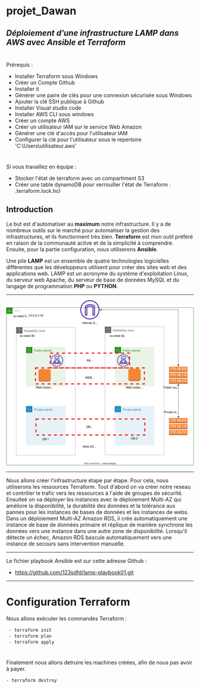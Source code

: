 # projet_Dawan

## _Déploiement d’une infrastructure LAMP dans AWS avec Ansible et Terraform_



 # 
 Prérequis :
- Installer Terraform sous Windows
- Créer un Compte Github 
- Installer it 
- Générer une paire de clés pour une connexion sécurisée sous Windows
- Ajouter la clé SSH publique à Github
- Installer Visual studio code
- Installer AWS CLI sous windows
- Créer un compte AWS
- Créer un utilisateur IAM sur le service Web Amazon
- Générer une clé d'accès pour l'utilisateur IAM
- Configurer la clé pour l'utilisateur sous le repertoire 'C:\Users\utilisateur\.aws'




# 
Si vous travaillez en équipe :
- Stocker l'état de terraform avec un compartiment S3
- Créer une table dynamoDB pour verrouiller l'état de Terraform : .terraform.lock.hcl




## Introduction 

Le but est d'automatiser au **maximum** notre infrastructure. Il y a de nombreux outils sur le marché pour automatiser la gestion des infrastructures, et ils fonctionnent très bien. **Terraform** est mon outil préféré en raison de la communauté active et de la simplicité à comprendre. Ensuite, pour la partie configuration, nous utiliserons **Ansible**.

Une pile **LAMP** est un ensemble de quatre technologies logicielles différentes que les développeurs utilisent pour créer des sites web et des applications web. LAMP est un acronyme du système d'exploitation Linux, du serveur web Apache, du serveur de base de données MySQL et du langage de programmation **PHP** ou **PYTHON**.




***
![Diagram](dawan-projet.drawio.svg)

***
Nous allons créer l'infrastructure étape par étape. Pour cela, nous utiliserons les ressources Terraform.
Tout d'abord on va créer notre reseau et contrôler le trafic vers les ressources à l'aide de groupes de sécurité.
Ensuiteé on va déployer les instances avec le déploiement Multi-AZ qui améliore la disponibilité, la durabilité des données et la tolérance aux pannes pour les instances de bases de données et les instances de webs.
Dans un déploiement Multi-AZ Amazon RDS, il crée automatiquement une instance de base de données primaire et réplique de manière synchrone les données vers une instance dans une autre zone de disponibilité. Lorsqu'il détecte un échec, Amazon RDS bascule automatiquement vers une instance de secours sans intervention manuelle.


***

Le fichier playbook Ansible est sur cette adresse Github : 
 - https://github.com/123sdfd/lamp-playbook01.git

***
# Configuration Terraform
Nous allons exécuter les commandes Terraform : 

~~~
 - terraform init 
 - terraform plan
 - terraform apply
~~~

 # 
 Finalement nous allons detruire les machines créées, afin de nous pas avoir à payer.

 ~~~
 - terraform destroy
 ~~~

 #  
 

